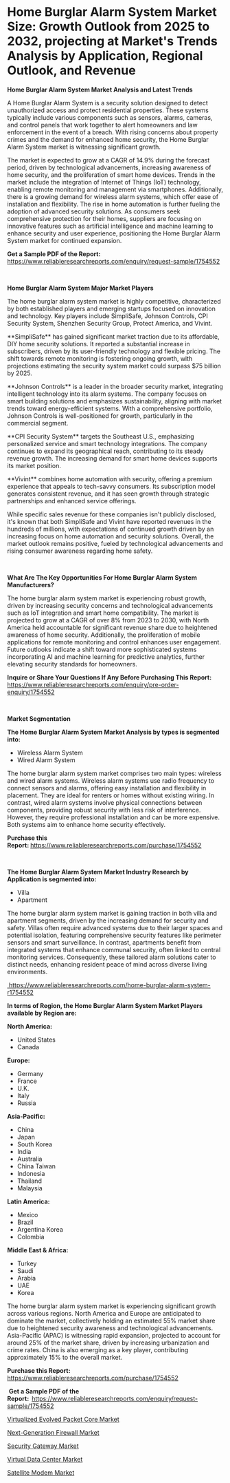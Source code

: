 <p><h1>Home Burglar Alarm System Market Size: Growth Outlook from 2025 to 2032, projecting at Market's Trends Analysis by Application, Regional Outlook, and Revenue</h1></p><p><strong>Home Burglar Alarm System Market Analysis and Latest Trends</strong></p>
<p><p>A Home Burglar Alarm System is a security solution designed to detect unauthorized access and protect residential properties. These systems typically include various components such as sensors, alarms, cameras, and control panels that work together to alert homeowners and law enforcement in the event of a breach. With rising concerns about property crimes and the demand for enhanced home security, the Home Burglar Alarm System market is witnessing significant growth.</p><p>The market is expected to grow at a CAGR of 14.9% during the forecast period, driven by technological advancements, increasing awareness of home security, and the proliferation of smart home devices. Trends in the market include the integration of Internet of Things (IoT) technology, enabling remote monitoring and management via smartphones. Additionally, there is a growing demand for wireless alarm systems, which offer ease of installation and flexibility. The rise in home automation is further fueling the adoption of advanced security solutions. As consumers seek comprehensive protection for their homes, suppliers are focusing on innovative features such as artificial intelligence and machine learning to enhance security and user experience, positioning the Home Burglar Alarm System market for continued expansion.</p></p>
<p><strong>Get a Sample PDF of the Report:&nbsp;</strong> <a href="https://www.reliableresearchreports.com/enquiry/request-sample/1754552?utm_campaign=33&utm_medium=2&utm_source=Github&utm_content=ia&utm_term=15022025&utm_id=home-burglar-alarm-system">https://www.reliableresearchreports.com/enquiry/request-sample/1754552</a></p>
<p>&nbsp;</p>
<p><strong>Home Burglar Alarm System Major Market Players</strong></p>
<p><p>The home burglar alarm system market is highly competitive, characterized by both established players and emerging startups focused on innovation and technology. Key players include SimpliSafe, Johnson Controls, CPI Security System, Shenzhen Security Group, Protect America, and Vivint.</p><p>**SimpliSafe** has gained significant market traction due to its affordable, DIY home security solutions. It reported a substantial increase in subscribers, driven by its user-friendly technology and flexible pricing. The shift towards remote monitoring is fostering ongoing growth, with projections estimating the security system market could surpass $75 billion by 2025.</p><p>**Johnson Controls** is a leader in the broader security market, integrating intelligent technology into its alarm systems. The company focuses on smart building solutions and emphasizes sustainability, aligning with market trends toward energy-efficient systems. With a comprehensive portfolio, Johnson Controls is well-positioned for growth, particularly in the commercial segment.</p><p>**CPI Security System** targets the Southeast U.S., emphasizing personalized service and smart technology integrations. The company continues to expand its geographical reach, contributing to its steady revenue growth. The increasing demand for smart home devices supports its market position.</p><p>**Vivint** combines home automation with security, offering a premium experience that appeals to tech-savvy consumers. Its subscription model generates consistent revenue, and it has seen growth through strategic partnerships and enhanced service offerings. </p><p>While specific sales revenue for these companies isn't publicly disclosed, it's known that both SimpliSafe and Vivint have reported revenues in the hundreds of millions, with expectations of continued growth driven by an increasing focus on home automation and security solutions. Overall, the market outlook remains positive, fueled by technological advancements and rising consumer awareness regarding home safety.</p></p>
<p>&nbsp;</p>
<p><strong>What Are The Key Opportunities For Home Burglar Alarm System Manufacturers?</strong></p>
<p><p>The home burglar alarm system market is experiencing robust growth, driven by increasing security concerns and technological advancements such as IoT integration and smart home compatibility. The market is projected to grow at a CAGR of over 8% from 2023 to 2030, with North America held accountable for significant revenue share due to heightened awareness of home security. Additionally, the proliferation of mobile applications for remote monitoring and control enhances user engagement. Future outlooks indicate a shift toward more sophisticated systems incorporating AI and machine learning for predictive analytics, further elevating security standards for homeowners.</p></p>
<p><strong>Inquire or Share Your Questions If Any Before Purchasing This Report:</strong> <a href="https://www.reliableresearchreports.com/enquiry/pre-order-enquiry/1754552?utm_campaign=33&utm_medium=2&utm_source=Github&utm_content=ia&utm_term=15022025&utm_id=home-burglar-alarm-system">https://www.reliableresearchreports.com/enquiry/pre-order-enquiry/1754552</a></p>
<p>&nbsp;</p>
<p><strong>Market Segmentation</strong></p>
<p><strong>The Home Burglar Alarm System Market Analysis by types is segmented into:</strong></p>
<p><ul><li>Wireless Alarm System</li><li>Wired Alarm System</li></ul></p>
<p><p>The home burglar alarm system market comprises two main types: wireless and wired alarm systems. Wireless alarm systems use radio frequency to connect sensors and alarms, offering easy installation and flexibility in placement. They are ideal for renters or homes without existing wiring. In contrast, wired alarm systems involve physical connections between components, providing robust security with less risk of interference. However, they require professional installation and can be more expensive. Both systems aim to enhance home security effectively.</p></p>
<p><strong>Purchase this Report:&nbsp;</strong><a href="https://www.reliableresearchreports.com/purchase/1754552?utm_campaign=33&utm_medium=2&utm_source=Github&utm_content=ia&utm_term=15022025&utm_id=home-burglar-alarm-system">https://www.reliableresearchreports.com/purchase/1754552</a></p>
<p>&nbsp;</p>
<p><strong>The Home Burglar Alarm System Market Industry Research by Application is segmented into:</strong></p>
<p><ul><li>Villa</li><li>Apartment</li></ul></p>
<p><p>The home burglar alarm system market is gaining traction in both villa and apartment segments, driven by the increasing demand for security and safety. Villas often require advanced systems due to their larger spaces and potential isolation, featuring comprehensive security features like perimeter sensors and smart surveillance. In contrast, apartments benefit from integrated systems that enhance communal security, often linked to central monitoring services. Consequently, these tailored alarm solutions cater to distinct needs, enhancing resident peace of mind across diverse living environments.</p></p>
<p><a href="https://www.reliableresearchreports.com/home-burglar-alarm-system-r1754552?utm_campaign=33&utm_medium=2&utm_source=Github&utm_content=ia&utm_term=15022025&utm_id=home-burglar-alarm-system">&nbsp;https://www.reliableresearchreports.com/home-burglar-alarm-system-r1754552</a></p>
<p><strong>In terms of Region, the Home Burglar Alarm System Market Players available by Region are:</strong></p>
<p>
    <p> <strong> North America: </strong>
        <ul>
            <li>United States</li>
            <li>Canada</li>
        </ul>
        </p> 
    <p> <strong> Europe: </strong>
        <ul>
            <li>Germany</li>
            <li>France</li>
            <li>U.K.</li>
            <li>Italy</li>
            <li>Russia</li>
        </ul>
        </p> 
    <p> <strong> Asia-Pacific: </strong>
        <ul>
            <li>China</li>
            <li>Japan</li>
            <li>South Korea</li>
            <li>India</li>
            <li>Australia</li>
            <li>China Taiwan</li>
            <li>Indonesia</li>
            <li>Thailand</li>
            <li>Malaysia</li>
        </ul>
        </p> 
    <p> <strong> Latin America: </strong>
        <ul>
            <li>Mexico</li>
            <li>Brazil</li>
            <li>Argentina Korea</li>
            <li>Colombia</li>
        </ul>
        </p> 
    <p> <strong> Middle East & Africa: </strong>
        <ul>
            <li>Turkey</li>
            <li>Saudi</li>
            <li>Arabia</li>
            <li>UAE</li>
            <li>Korea</li>
        </ul>
    </p>
    </p>
<p><p>The home burglar alarm system market is experiencing significant growth across various regions. North America and Europe are anticipated to dominate the market, collectively holding an estimated 55% market share due to heightened security awareness and technological advancements. Asia-Pacific (APAC) is witnessing rapid expansion, projected to account for around 25% of the market share, driven by increasing urbanization and crime rates. China is also emerging as a key player, contributing approximately 15% to the overall market.</p></p>
<p><strong>Purchase this Report: </strong><a href="https://www.reliableresearchreports.com/purchase/1754552?utm_campaign=33&utm_medium=2&utm_source=Github&utm_content=ia&utm_term=15022025&utm_id=home-burglar-alarm-system">https://www.reliableresearchreports.com/purchase/1754552</a></p>
<p>&nbsp;<strong>Get a Sample PDF of the Report:&nbsp;&nbsp;</strong><a href="https://www.reliableresearchreports.com/enquiry/request-sample/1754552?utm_campaign=33&utm_medium=2&utm_source=Github&utm_content=ia&utm_term=15022025&utm_id=home-burglar-alarm-system">https://www.reliableresearchreports.com/enquiry/request-sample/1754552</a></p>
<p><strong></strong></p>
<p><p><a href="https://github.com/tashipmhuiri/Market-Research-Report-List-1/blob/main/virtualized-evolved-packet-core-market.md?utm_campaign=33&utm_medium=2&utm_source=Github&utm_content=ia&utm_term=15022025&utm_id=home-burglar-alarm-system">Virtualized Evolved Packet Core Market</a></p><p><a href="https://github.com/adyawafurber1/Market-Research-Report-List-1/blob/main/next-generation-firewall-market.md?utm_campaign=33&utm_medium=2&utm_source=Github&utm_content=ia&utm_term=15022025&utm_id=home-burglar-alarm-system">Next-Generation Firewall Market</a></p><p><a href="https://github.com/balapopepi/Market-Research-Report-List-1/blob/main/security-gateway-market.md?utm_campaign=33&utm_medium=2&utm_source=Github&utm_content=ia&utm_term=15022025&utm_id=home-burglar-alarm-system">Security Gateway Market</a></p><p><a href="https://github.com/akrachveslov/Market-Research-Report-List-1/blob/main/virtual-data-center-market.md?utm_campaign=33&utm_medium=2&utm_source=Github&utm_content=ia&utm_term=15022025&utm_id=home-burglar-alarm-system">Virtual Data Center Market</a></p><p><a href="https://github.com/lynlynyusay/Market-Research-Report-List-1/blob/main/satellite-modem-market.md?utm_campaign=33&utm_medium=2&utm_source=Github&utm_content=ia&utm_term=15022025&utm_id=home-burglar-alarm-system">Satellite Modem Market</a></p></p>